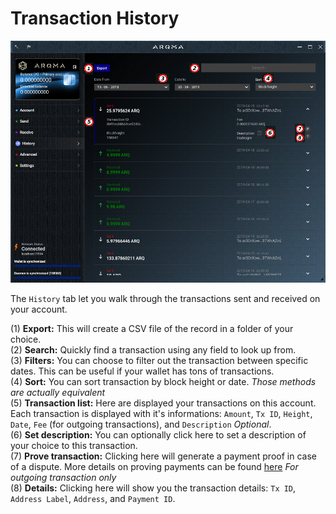# Transaction History
![history](media/black_history.png)

The `History` tab let you walk through the transactions sent and received on your account.

(1) **Export:** This will create a CSV file of the record in a folder of your choice.  
(2) **Search:** Quickly find a transaction using any field to look up from.  
(3) **Filters:** You can choose to filter out the transaction between specific dates. This can be useful if your wallet has tons of transactions.  
(4) **Sort:** You can sort transaction by block height or date. *Those methods are actually equivalent*  
(5) **Transaction list:** Here are displayed your transactions on this account. Each transaction is displayed with it's informations: `Amount`, `Tx ID`, `Height`, `Date`, `Fee` (for outgoing transactions), and `Description` *Optional*.  
(6) **Set description:** You can optionally click here to set a description of your choice to this transaction.  
(7) **Prove transaction:** Clicking here will generate a payment proof in case of a dispute. More details on proving payments can be found  [here](https://getmonero.org/resources/user-guides/prove-payment.html) *For outgoing transaction only*  
(8) **Details:** Clicking here will show you the transaction details: `Tx ID`, `Address Label`, `Address`, and `Payment ID`.
